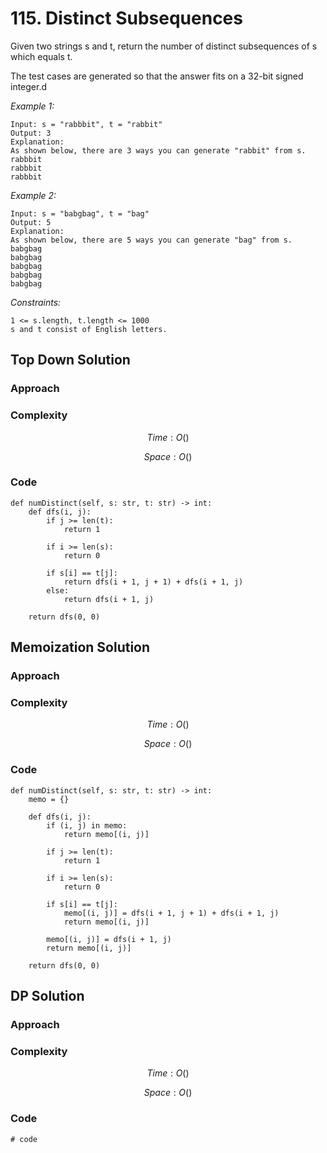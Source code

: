# 115. Distinct Subsequences
Given two strings s and t, return the number of distinct subsequences of s which equals t.

The test cases are generated so that the answer fits on a 32-bit signed integer.d

*Example 1:*

```
Input: s = "rabbbit", t = "rabbit"
Output: 3
Explanation:
As shown below, there are 3 ways you can generate "rabbit" from s.
rabbbit
rabbbit
rabbbit
```

*Example 2:*

```
Input: s = "babgbag", t = "bag"
Output: 5
Explanation:
As shown below, there are 5 ways you can generate "bag" from s.
babgbag
babgbag
babgbag
babgbag
babgbag
```

*Constraints:*

```
1 <= s.length, t.length <= 1000
s and t consist of English letters.
```

## Top Down Solution

### Approach
<!-- Describe your approach to solving the problem. -->

### Complexity
$$Time: O()$$

$$Space: O()$$

### Code
```
def numDistinct(self, s: str, t: str) -> int:
    def dfs(i, j):
        if j >= len(t):
            return 1
            
        if i >= len(s):
            return 0

        if s[i] == t[j]:
            return dfs(i + 1, j + 1) + dfs(i + 1, j)
        else:
            return dfs(i + 1, j)  

    return dfs(0, 0)
```

## Memoization Solution

### Approach
<!-- Describe your approach to solving the problem. -->

### Complexity
$$Time: O()$$

$$Space: O()$$

### Code
```
def numDistinct(self, s: str, t: str) -> int:
    memo = {}

    def dfs(i, j):
        if (i, j) in memo:
            return memo[(i, j)]

        if j >= len(t):
            return 1
            
        if i >= len(s):
            return 0

        if s[i] == t[j]:
            memo[(i, j)] = dfs(i + 1, j + 1) + dfs(i + 1, j)
            return memo[(i, j)]
        
        memo[(i, j)] = dfs(i + 1, j)  
        return memo[(i, j)]
        
    return dfs(0, 0)
```

## DP Solution

### Approach
<!-- Describe your approach to solving the problem. -->

### Complexity
$$Time: O()$$

$$Space: O()$$

### Code
```
# code
```

